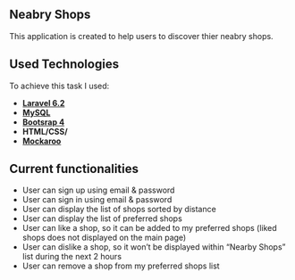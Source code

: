 ## Neabry Shops

This application is created to help users to discover thier neabry shops.

## Used Technologies

To achieve this task I used: 

- **[Laravel 6.2](https://laravel.com/)**
- **[MySQL](https://mysql.com/)**
- **[Bootsrap 4](https://getbootstrap.com/)**
- **HTML/CSS/**
- **[Mockaroo](https://mockaroo.com/)**


## Current functionalities

- User can sign up using email & password
- User can sign in using email & password
- User can display the list of shops sorted by distance
- User can display the list of preferred shops
- User can like a shop, so it can be added to my preferred shops (liked shops does not displayed on the main page)
- User can dislike a shop, so it won’t be displayed within “Nearby Shops” list during the next 2 hours
- User can remove a shop from my preferred shops list



